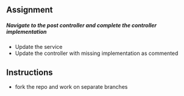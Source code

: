## Assignment

##### Navigate to the post controller and complete the controller implementation
- Update the service
- Update the controller with missing implementation as commented

## Instructions
 - fork the repo and work on separate branches 

